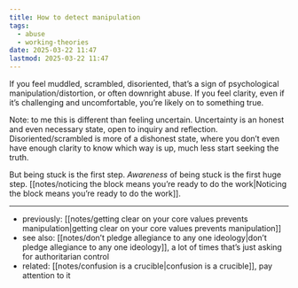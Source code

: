 ```yaml
---
title: How to detect manipulation
tags:
  - abuse
  - working-theories
date: 2025-03-22 11:47
lastmod: 2025-03-22 11:47
---
```

If you feel muddled, scrambled, disoriented, that’s a sign of psychological manipulation/distortion, or often downright abuse. If you feel clarity, even if it’s challenging and uncomfortable, you’re likely on to something true. 

Note: to me this is different than feeling uncertain. Uncertainty is an honest and even necessary state, open to inquiry and reflection. Disoriented/scrambled is more of a dishonest state, where you don’t even have enough clarity to know which way is up, much less start seeking the truth. 

But being stuck is the first step. *Awareness* of being stuck is the first huge step. [[notes/noticing the block means you’re ready to do the work|Noticing the block means you’re ready to do the work]].

---
- previously: [[notes/getting clear on your core values prevents manipulation|getting clear on your core values prevents manipulation]]
- see also: [[notes/don’t pledge allegiance to any one ideology|don’t pledge allegiance to any one ideology]], a lot of times that’s just asking for authoritarian control
- related: [[notes/confusion is a crucible|confusion is a crucible]], pay attention to it